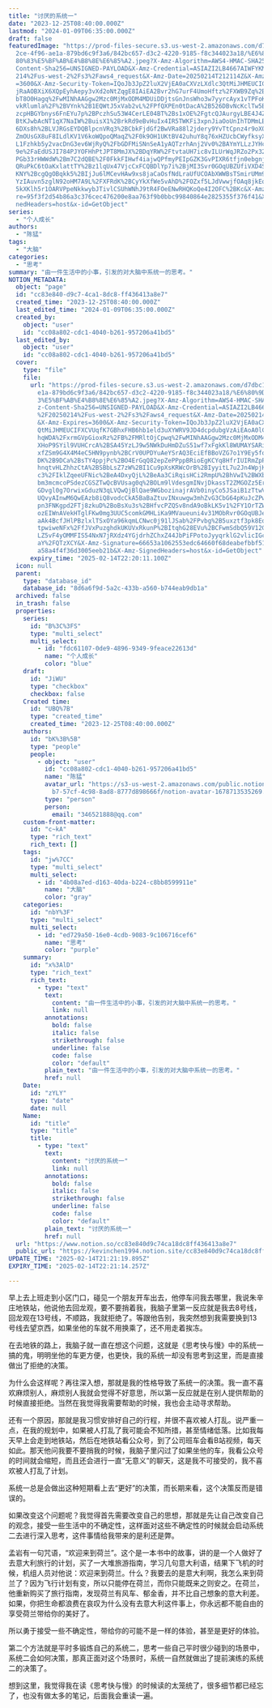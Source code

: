 ```yaml
---
title: "讨厌的系统一"
date: "2023-12-25T08:40:00.000Z"
lastmod: "2024-01-09T06:35:00.000Z"
draft: false
featuredImage: "https://prod-files-secure.s3.us-west-2.amazonaws.com/d7dbc101-8\
  2ce-4f96-ae1a-879bd6c9f3a6/842bc657-d3c2-4220-9185-f8c344023a18/%E6%80%9D%E8%\
  80%83%E5%BF%AB%E4%B8%8E%E6%85%A2.jpeg?X-Amz-Algorithm=AWS4-HMAC-SHA256&X-Amz-\
  Content-Sha256=UNSIGNED-PAYLOAD&X-Amz-Credential=ASIAZI2LB4667AIWFYKM%2F20250\
  214%2Fus-west-2%2Fs3%2Faws4_request&X-Amz-Date=20250214T212114Z&X-Amz-Expires\
  =3600&X-Amz-Security-Token=IQoJb3JpZ2luX2VjEA0aCXVzLXdlc3QtMiJHMEUCIGFhyyWmhI\
  jRaAOBXiX6XQpEyhAepy3vXd2oNtZqgE8IAiEA2Bvr2hG7urF4UmoHftz%2FXWB9Zq%2BPaLOAmhJ\
  bT8O0Hagq%2FwMINhAAGgw2Mzc0MjMxODM4MDUiDDjtsGnJnsWho3w7yyrcAyx1vTPFoKkbxj7Z68\
  vkRlumla%2F%2BVYnk%2B1EQWtJ5xVab2vL%2FPfQXPEn0tDacA%2B526DBvNcKclTw5BkEfLlzgh\
  zcpHBGYbnys6FnEYu7p%2BPczhSu53W4CerLE04BT%2Bs1xOE%2FgtcQJAurgyLBE4J4Zr0awDy%2\
  BtKJwbAcNT1qX7NaIW%2BuisX1%2BrkRd9eBvHuIx4IR5TWKFi3xpnJiaOoUnIhTDMmLBOdmuhQTm\
  6DXs8h%2BLVJRGsEYDQBlpcnVRq3%2BCbkFjdGf2BwVRa88l2jdery9YvTtCpnz4r9oX0VcMneM2o\
  ZmOUsGX8uF8ILdlKV1V6koWQpoQMaqZ%2F0k9OH1UKtBV42uhuY8q76xHZUcbCWyfksyXcfMNlEPE\
  L1Fzhkb5y2vacDnG3ev6WjRyQ%2FbGDFMiSNnSeA1yAQTzrhAnj2Vv0%2BAYmYLLzJYHc60z9Byj3\
  9e%2FaEdUSJI784PJYOFHhPtJPT8MmJX%2BDqYRW%2FtvtaUH7ic8vILUrWqJRZo2Px32LRVklQxT\
  PGb33rHWWdW%2Bm7C2dQBE%2F0FkkFIHwf4iajwQPfmyPEIpGZK3GvPIXR6tfjn0ebgnjQXmrOQjt\
  QRuPkC6tOaKxlattTY%2Bz1lqUx47VjcCxFCQBDlYp7i%2BjMI3Svr0GOqUBZUfiVXD4SIz9WgBrZ\
  KNY%2BcgQgOBqkk5%2BIjJu6lMCevHAw9xs8jaCaOsfNdLraUfUCOAbXWWBsTSmirUMm9KgWqLZYl\
  YzIAuvn5zglN92oHM7A9L%2FXFRdK%2BCyYkXfWe5vAhD%2FOZxf5LJdVwwjfOAq8jkEoM2%2BdLS\
  5kXKlh5r1OARVPpeNkkwybJTivlCSUhWNhJ9tR4FOeENwRHQKoQe4I2OFC%2BKc&X-Amz-Signatu\
  re=95f3f2d54b86a3c376cec476200e8aa763f9b0bbc99840864e2825355f376f41&X-Amz-Sig\
  nedHeaders=host&x-id=GetObject"
series:
  - "个人成长"
authors:
  - "陈猛"
tags:
  - "大脑"
categories:
  - "思考"
summary: "由一件生活中的小事，引发的对大脑中系统一的思考。"
NOTION_METADATA:
  object: "page"
  id: "cc83e840-d9c7-4ca1-8dc8-ff436413a8e7"
  created_time: "2023-12-25T08:40:00.000Z"
  last_edited_time: "2024-01-09T06:35:00.000Z"
  created_by:
    object: "user"
    id: "cc08a802-cdc1-4040-b261-957206a41bd5"
  last_edited_by:
    object: "user"
    id: "cc08a802-cdc1-4040-b261-957206a41bd5"
  cover:
    type: "file"
    file:
      url: "https://prod-files-secure.s3.us-west-2.amazonaws.com/d7dbc101-82ce-4f96-a\
        e1a-879bd6c9f3a6/842bc657-d3c2-4220-9185-f8c344023a18/%E6%80%9D%E8%80%8\
        3%E5%BF%AB%E4%B8%8E%E6%85%A2.jpeg?X-Amz-Algorithm=AWS4-HMAC-SHA256&X-Am\
        z-Content-Sha256=UNSIGNED-PAYLOAD&X-Amz-Credential=ASIAZI2LB466Q5H6HLEL\
        %2F20250214%2Fus-west-2%2Fs3%2Faws4_request&X-Amz-Date=20250214T212011Z\
        &X-Amz-Expires=3600&X-Amz-Security-Token=IQoJb3JpZ2luX2VjEA0aCXVzLXdlc3\
        QtMiJHMEUCIFXCVUqfK7GBhxFHB6hb1eld3uXYWRV9JD4dcpdubgVzAiEAoA0lC7tbgZedw\
        hqWDA%2FxrmGVpGioxRz%2FB%2FMRltOjCpwq%2FwMINhAAGgw2Mzc0MjMxODM4MDUiDO7N\
        XHoP9SYil9VUHCrcA%2BSA45YzLJ9w5NWkDuHmDZuS51wf7xFgkKl8WUMAYSARi3FW6KHNh\
        xfZSm9G4X4M4eC5HN9pynb%2BCrV0UPDYuAeYSrAQ3EciEfBBoVZG7o1Y9Ey5foqgTs6xpl\
        DK%2B9DCa%2BsTY4ppjPc%2BO4ErGqQ82epZePPppBRioEgKCYq8HfrIUIRmZpPi8ioUZqu\
        hnqtvHLZhhzCtA%2BSBbLsZ7zW%2BI1Cu9pXsKRWcOrB%2BIyyitL7u2Jn4WpjKivgujRoY\
        c3%2FIklZqeeUFNic%2BeA4DxyQjL%2BeAa3CiRqisHCi2RmpU%2BhVwI%2BWXbGhJ00Q05\
        bm3mcmcoPSdezCGSZTwQcBVUsag0q%2BOLm9lVdesgmINvjDkassT2ZMGOZz5ErEl0WQ%2B\
        GDvgl0g7OrwixGduzN3qLVQwQjBlQae9WGbozinajrAVb0inyCo5JSaiB1zTtwVWjW2axdS\
        UQvyAInwM6QwEAzb8iQ8vodcCkA5BaBaZtuvINxuwgw3mhZvG3CbG64pKuJcZPwCELOQBKN\
        pn3FNKgpd2FTj8zkuD%2BoBsXu3s%2BHfvcPZQSv8ndA9oBkLK5v1%2FY1OrTZWtlSMfear\
        ozEIWnAVekHTglFKw0mg3UUC5comkGMHLiKa9MVaueuni4v31MObRvr0GOqUBJeEZUcLTgz\
        aAk4BcfJHlPBzlxlTSxOYa96kqmLCNwc0j91lJSab%2FPvbg%2B5uxztf3pk8EoodkMSq6f\
        tpwiweNFx%2FfJVxPuzghdkUKUVxRkunP%2BItqhG28EVu%2BCFwmSdbQ59V12GCNDcUuxM\
        LZ5vF4yOMMFIS54NxN7jRXdz4YGjdrhZChxZ44JbPiFPotoJyyqrklG2vlicIGcMXXy%2Bh\
        aY%2FQTzXCY&X-Amz-Signature=66653a1062553edc64660f68deabefbbf51a8eeb560\
        a58a4f4f36d3005eeb21b&X-Amz-SignedHeaders=host&x-id=GetObject"
      expiry_time: "2025-02-14T22:20:11.100Z"
  icon: null
  parent:
    type: "database_id"
    database_id: "8d6a6f9d-5a2c-433b-a560-b744eab9db1a"
  archived: false
  in_trash: false
  properties:
    series:
      id: "B%3C%3FS"
      type: "multi_select"
      multi_select:
        - id: "fdc61107-0de9-4896-9349-9feace22613d"
          name: "个人成长"
          color: "blue"
    draft:
      id: "JiWU"
      type: "checkbox"
      checkbox: false
    Created time:
      id: "UBQ%7B"
      type: "created_time"
      created_time: "2023-12-25T08:40:00.000Z"
    authors:
      id: "bK%3B%5B"
      type: "people"
      people:
        - object: "user"
          id: "cc08a802-cdc1-4040-b261-957206a41bd5"
          name: "陈猛"
          avatar_url: "https://s3-us-west-2.amazonaws.com/public.notion-static.com/775523\
            b7-57cf-4c98-8ad8-8777d898666f/notion-avatar-1678713535269.png"
          type: "person"
          person:
            email: "346521888@qq.com"
    custom-front-matter:
      id: "c~kA"
      type: "rich_text"
      rich_text: []
    tags:
      id: "jw%7CC"
      type: "multi_select"
      multi_select:
        - id: "4b08a7ed-d163-40da-b224-c8bb8599911e"
          name: "大脑"
          color: "gray"
    categories:
      id: "nbY%3F"
      type: "multi_select"
      multi_select:
        - id: "ed729a50-16e0-4cdb-9083-9c106716cef6"
          name: "思考"
          color: "purple"
    summary:
      id: "x%3AlD"
      type: "rich_text"
      rich_text:
        - type: "text"
          text:
            content: "由一件生活中的小事，引发的对大脑中系统一的思考。"
            link: null
          annotations:
            bold: false
            italic: false
            strikethrough: false
            underline: false
            code: false
            color: "default"
          plain_text: "由一件生活中的小事，引发的对大脑中系统一的思考。"
          href: null
    Date:
      id: "zYLY"
      type: "date"
      date: null
    Name:
      id: "title"
      type: "title"
      title:
        - type: "text"
          text:
            content: "讨厌的系统一"
            link: null
          annotations:
            bold: false
            italic: false
            strikethrough: false
            underline: false
            code: false
            color: "default"
          plain_text: "讨厌的系统一"
          href: null
  url: "https://www.notion.so/cc83e840d9c74ca18dc8ff436413a8e7"
  public_url: "https://kevinchen1994.notion.site/cc83e840d9c74ca18dc8ff436413a8e7"
UPDATE_TIME: "2025-02-14T21:21:19.895Z"
EXPIRY_TIME: "2025-02-14T22:21:14.257Z"

---
```

<link rel="stylesheet" href="https://cdn.jsdelivr.net/npm/katex@0.16.2/dist/katex.min.css" integrity="sha384-bYdxxUwYipFNohQlHt0bjN/LCpueqWz13HufFEV1SUatKs1cm4L6fFgCi1jT643X" crossorigin="anonymous">


早上去上班走到小区门口，碰见一个朋友开车出去，他停车问我去哪里，我说朱辛庄地铁站，他说他去回龙观，要不要捎着我，我脑子里第一反应就是我去8号线，回龙观在13号线，不顺路，我就拒绝了。等跟他告别，我突然想到我需要换到13号线去望京西，如果坐他的车就不用换乘了，还不用走着挨冻。


在去地铁的路上，我脑子就一直在想这个问题，这就是《思考快与慢》中的系统一搞的鬼，明明坐他的车更方便，也更快，我的系统一却没有思考到这里，而是直接做出了拒绝的决策。


为什么会这样呢？再往深入想，那就是我的性格导致了系统一的决策。我一直不喜欢麻烦别人，麻烦别人我就会觉得不好意思，所以第一反应就是在别人提供帮助的时候直接拒绝。当然在我觉得我需要帮助的时候，我也会主动寻求帮助。


还有一个原因，那就是我习惯安排好自己的行程，并很不喜欢被人打乱。说严重一点，在我的规划中，如果被人打乱了我可能会不知所措，甚至情绪低落。比如我每天早上会走到地铁站，然后在地铁站看公众号，到了公司班车会看B站视频，每天如此。那天他问我要不要捎我的时候，我脑子里闪过了如果坐他的车，我看公众号的时间就会缩短，而且还会进行一直“无意义”的聊天，这是我不可接受的，我不喜欢被人打乱了计划。


系统一总是会做出这种短期看上去“更好”的决策，而长期来看，这个决策反而是错误的。


如果改变这个问题呢？我觉得首先需要改变自己的思想，那就是先让自己改变自己的观念，接受一些生活中的不确定性，这样面对这些不确定性的时候就会启动系统二去进行深入思考，这件事情给我带来的是利还是弊。


孟岩有一句咒语，“欢迎来到荷兰”。这个是一本书中的故事，讲的是一个人做好了去意大利旅行的计划，买了一大堆旅游指南，学习几句意大利语，结果下飞机的时候，机组人员对他说：欢迎来到荷兰。什么？我要去的是意大利啊，我怎么来到荷兰了？因为飞行计划有变，所以只能停在荷兰，而你只能既来之则安之。在荷兰，他重新购买了旅行指南，发现荷兰有风车、郁金香，并不比自己想象的意大利差。如果，你把生命都浪费在哀叹为什么没有去意大利这件事上，你永远都不能自由的享受荷兰带给你的美好了。


所以勇于接受一些不确定性，带给你的可能不是一样的体验，甚至是更好的体验。


第二个方法就是平时多锻炼自己的系统二，思考一些自己平时很少碰到的场景中，系统二会如何决策，那真正面对这个场景时，系统一自然就做出了提前演练的系统二的决策了。


想到这里，我觉得我在读《思考快与慢》的时候读的太笼统了，很多细节都已经忘了，也没有做太多的笔记，后面我会重读一遍。

